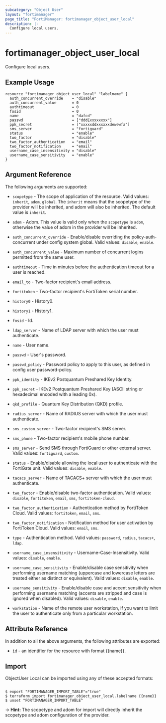 ```yaml
---
subcategory: "Object User"
layout: "fortimanager"
page_title: "FortiManager: fortimanager_object_user_local"
description: |-
  Configure local users.
---
```


# fortimanager_object_user_local
Configure local users.

## Example Usage

```hcl
resource "fortimanager_object_user_local" "labelname" {
  auth_concurrent_override    = "disable"
  auth_concurrent_value       = 0
  authtimeout                 = 0
  fosid                       = 0
  name                        = "dafcd"
  passwd                      = ["dddExxxxxxxx"]
  ppk_secret                  = ["xxxxxddxxxxxxdewewfa"]
  sms_server                  = "fortiguard"
  status                      = "enable"
  two_factor                  = "disable"
  two_factor_authentication   = "email"
  two_factor_notification     = "email"
  username_case_insensitivity = "disable"
  username_case_sensitivity   = "enable"
}
```

## Argument Reference


The following arguments are supported:

* `scopetype` - The scope of application of the resource. Valid values: `inherit`, `adom`, `global`. The `inherit` means that the scopetype of the provider will be inherited, and adom will also be inherited. The default value is `inherit`.
* `adom` - Adom. This value is valid only when the `scopetype` is `adom`, otherwise the value of adom in the provider will be inherited.

* `auth_concurrent_override` - Enable/disable overriding the policy-auth-concurrent under config system global. Valid values: `disable`, `enable`.

* `auth_concurrent_value` - Maximum number of concurrent logins permitted from the same user.
* `authtimeout` - Time in minutes before the authentication timeout for a user is reached.
* `email_to` - Two-factor recipient's email address.
* `fortitoken` - Two-factor recipient's FortiToken serial number.
* `history0` - History0.
* `history1` - History1.
* `fosid` - Id.
* `ldap_server` - Name of LDAP server with which the user must authenticate.
* `name` - User name.
* `passwd` - User's password.
* `passwd_policy` - Password policy to apply to this user, as defined in config user password-policy.
* `ppk_identity` - IKEv2 Postquantum Preshared Key Identity.
* `ppk_secret` - IKEv2 Postquantum Preshared Key (ASCII string or hexadecimal encoded with a leading 0x).
* `qkd_profile` - Quantum Key Distribution (QKD) profile.
* `radius_server` - Name of RADIUS server with which the user must authenticate.
* `sms_custom_server` - Two-factor recipient's SMS server.
* `sms_phone` - Two-factor recipient's mobile phone number.
* `sms_server` - Send SMS through FortiGuard or other external server. Valid values: `fortiguard`, `custom`.

* `status` - Enable/disable allowing the local user to authenticate with the FortiGate unit. Valid values: `disable`, `enable`.

* `tacacs_server` - Name of TACACS+ server with which the user must authenticate.
* `two_factor` - Enable/disable two-factor authentication. Valid values: `disable`, `fortitoken`, `email`, `sms`, `fortitoken-cloud`.

* `two_factor_authentication` - Authentication method by FortiToken Cloud. Valid values: `fortitoken`, `email`, `sms`.

* `two_factor_notification` - Notification method for user activation by FortiToken Cloud. Valid values: `email`, `sms`.

* `type` - Authentication method. Valid values: `password`, `radius`, `tacacs+`, `ldap`.

* `username_case_insensitivity` - Username-Case-Insensitivity. Valid values: `disable`, `enable`.

* `username_case_sensitivity` - Enable/disable case sensitivity when performing username matching (uppercase and lowercase letters are treated either as distinct or equivalent). Valid values: `disable`, `enable`.

* `username_sensitivity` - Enable/disable case and accent sensitivity when performing username matching (accents are stripped and case is ignored when disabled). Valid values: `disable`, `enable`.

* `workstation` - Name of the remote user workstation, if you want to limit the user to authenticate only from a particular workstation.


## Attribute Reference

In addition to all the above arguments, the following attributes are exported:
* `id` - an identifier for the resource with format {{name}}.

## Import

ObjectUser Local can be imported using any of these accepted formats:
```

$ export "FORTIMANAGER_IMPORT_TABLE"="true"
$ terraform import fortimanager_object_user_local.labelname {{name}}
$ unset "FORTIMANAGER_IMPORT_TABLE"
```
-> **Hint:** The scopetype and adom for import will directly inherit the scopetype and adom configuration of the provider.
